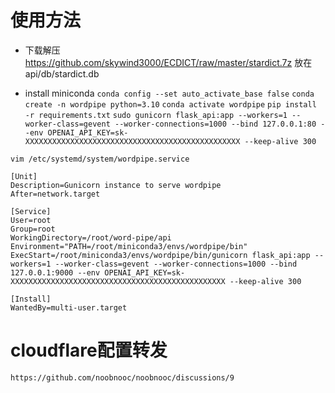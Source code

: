 # 使用方法

- 下载解压 https://github.com/skywind3000/ECDICT/raw/master/stardict.7z 放在api/db/stardict.db

- install miniconda
`conda config --set auto_activate_base false`
`conda create -n wordpipe python=3.10`
`conda activate wordpipe`
`pip install -r requirements.txt`
`sudo gunicorn flask_api:app --workers=1 --worker-class=gevent --worker-connections=1000 --bind 127.0.0.1:80 --env OPENAI_API_KEY=sk-XXXXXXXXXXXXXXXXXXXXXXXXXXXXXXXXXXXXXXXXXXXXXXXX --keep-alive 300`


`vim /etc/systemd/system/wordpipe.service`
```
[Unit]
Description=Gunicorn instance to serve wordpipe
After=network.target

[Service]
User=root
Group=root
WorkingDirectory=/root/word-pipe/api
Environment="PATH=/root/miniconda3/envs/wordpipe/bin"
ExecStart=/root/miniconda3/envs/wordpipe/bin/gunicorn flask_api:app --workers=1 --worker-class=gevent --worker-connections=1000 --bind 127.0.0.1:9000 --env OPENAI_API_KEY=sk-XXXXXXXXXXXXXXXXXXXXXXXXXXXXXXXXXXXXXXXXXXXXXXXX --keep-alive 300

[Install]
WantedBy=multi-user.target
```

# cloudflare配置转发

`https://github.com/noobnooc/noobnooc/discussions/9`